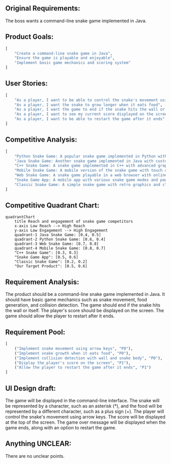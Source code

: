 ## Original Requirements:

The boss wants a command-line snake game implemented in Java.

## Product Goals:
```python
[
    "Create a command-line snake game in Java",
    "Ensure the game is playable and enjoyable",
    "Implement basic game mechanics and scoring system"
]
```

## User Stories:
```python
[
    "As a player, I want to be able to control the snake's movement using arrow keys",
    "As a player, I want the snake to grow longer when it eats food",
    "As a player, I want the game to end if the snake hits the wall or itself",
    "As a player, I want to see my current score displayed on the screen",
    "As a player, I want to be able to restart the game after it ends"
]
```

## Competitive Analysis:
```python
[
    "Python Snake Game: A popular snake game implemented in Python with a simple user interface",
    "Java Snake Game: Another snake game implemented in Java with customizable settings",
    "C++ Snake Game: A snake game implemented in C++ with advanced graphics and sound effects",
    "Mobile Snake Game: A mobile version of the snake game with touch controls and multiplayer mode",
    "Web Snake Game: A snake game playable in a web browser with online leaderboard",
    "Snake Game App: A mobile app with various snake game modes and power-ups",
    "Classic Snake Game: A simple snake game with retro graphics and classic gameplay"
]
```

## Competitive Quadrant Chart:
```mermaid
quadrantChart
    title Reach and engagement of snake game competitors
    x-axis Low Reach --> High Reach
    y-axis Low Engagement --> High Engagement
    quadrant-1 Java Snake Game: [0.4, 0.5]
    quadrant-2 Python Snake Game: [0.6, 0.4]
    quadrant-3 Web Snake Game: [0.7, 0.8]
    quadrant-4 Mobile Snake Game: [0.8, 0.7]
    "C++ Snake Game": [0.3, 0.3]
    "Snake Game App": [0.5, 0.6]
    "Classic Snake Game": [0.2, 0.2]
    "Our Target Product": [0.5, 0.6]
```

## Requirement Analysis:
The product should be a command-line snake game implemented in Java. It should have basic game mechanics such as snake movement, food generation, and collision detection. The game should end if the snake hits the wall or itself. The player's score should be displayed on the screen. The game should allow the player to restart after it ends.

## Requirement Pool:
```python
[
    ("Implement snake movement using arrow keys", "P0"),
    ("Implement snake growth when it eats food", "P0"),
    ("Implement collision detection with wall and snake body", "P0"),
    ("Display the player's score on the screen", "P1"),
    ("Allow the player to restart the game after it ends", "P1")
]
```

## UI Design draft:
The game will be displayed in the command-line interface. The snake will be represented by a character, such as an asterisk (*), and the food will be represented by a different character, such as a plus sign (+). The player will control the snake's movement using arrow keys. The score will be displayed at the top of the screen. The game over message will be displayed when the game ends, along with an option to restart the game.

## Anything UNCLEAR:
There are no unclear points.